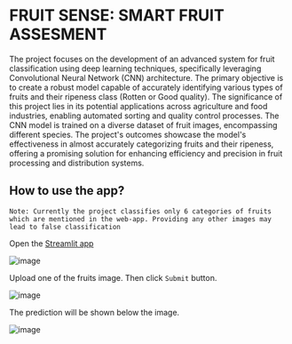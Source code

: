 # FRUIT SENSE: SMART FRUIT ASSESMENT

The project focuses on the development of an advanced system for fruit classification using deep learning techniques, specifically leveraging Convolutional Neural Network (CNN) architecture. The primary objective is to create a robust model capable of accurately identifying various types of fruits and their ripeness class (Rotten or Good quality). The significance of this project lies in its potential applications across agriculture and food industries, enabling automated sorting and quality control processes. The CNN model is trained on a diverse dataset of fruit images, encompassing different species. The project's outcomes showcase the model's effectiveness in almost accurately categorizing fruits and their ripeness, offering a promising solution for enhancing efficiency and precision in fruit processing and distribution systems.

## How to use the app?

`Note: Currently the project classifies only 6 categories of fruits which are mentioned in the web-app. Providing any other images may lead to false classification`


Open the [Streamlit app](https://fruit-sense.streamlit.app/)

![image](https://github.com/aabhi02/fruit-sense/assets/120622721/c7f2ac68-5ce4-4b18-adf2-a48d8f2e9ad7)


Upload one of the fruits image. Then click `Submit` button.<br>

![image](https://github.com/aabhi02/fruit-sense/assets/120622721/e91eee63-9d61-4204-95d3-44854bfd72c1)


The prediction will be shown below the image.

![image](https://github.com/aabhi02/fruit-sense/assets/120622721/20bcfe4d-3dea-4a93-840b-f9e2a220403a)
